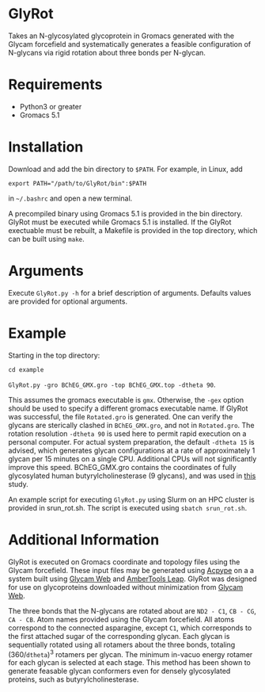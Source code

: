 # GlyRot
Takes an N-glycosylated glycoprotein in Gromacs generated with the Glycam forcefield and systematically generates a feasible configuration of N-glycans via rigid rotation about three bonds per N-glycan.

# Requirements
* Python3 or greater
* Gromacs 5.1

# Installation
Download and add the bin directory to `$PATH`.  For example, in Linux, add

`export PATH="/path/to/GlyRot/bin":$PATH`

in `~/.bashrc` and open a new terminal.

A precompiled binary using Gromacs 5.1 is provided in the bin directory. GlyRot must be executed while Gromacs 5.1 is installed.  If the GlyRot exectuable must be rebuilt, a Makefile is provided in the top directory, which can be built using `make`.

# Arguments
Execute `GlyRot.py -h` for a brief description of arguments.  Defaults values are provided  for optional arguments.

# Example
Starting in the top directory:

`cd example`

`GlyRot.py -gro BChEG_GMX.gro -top BChEG_GMX.top -dtheta 90`.

This assumes the gromacs executable is `gmx`. Otherwise, the `-gex` option should be used to specify a different gromacs executable name.  If GlyRot was successful, the file `Rotated.gro` is generated.  One can verify the glycans are sterically clashed in `BChEG_GMX.gro`, and not in `Rotated.gro`.  The rotation resolution `-dtheta 90` is used here to permit rapid execution on a personal computer.  For actual system preparation, the default `-dtheta 15` is advised, which generates glycan configurations at a rate of approximately 1 glycan per 15 minutes on a single CPU.  Additional CPUs will not significantly improve this speed.  BChEG_GMX.gro contains the coordinates of fully glycosylated human butyrylcholinesterase (9 glycans), and was used in [this](https://www.ncbi.nlm.nih.gov/pmc/articles/PMC5708630/) study.

An example script for executing `GlyRot.py` using Slurm on an HPC cluster is provided in srun_rot.sh. The script is executed using `sbatch srun_rot.sh`.

# Additional Information
GlyRot is executed on Gromacs coordinate and topology files using the Glycam forcefield.  These input files may be generated using [Acpype](https://github.com/alanwilter/acpype/) on a a system built using [Glycam Web](http://glycam.org/) and [AmberTools Leap](https://ambermd.org/AmberTools.php). GlyRot was designed for use on glycoproteins downloaded without minimization from [Glycam Web](http://glycam.org/).

The three bonds that the N-glycans are rotated about are `ND2 - C1`, `CB - CG`, `CA - CB`.  Atom names provided using the Glycam forcefield.  All atoms correspond to the connected asparagine, except `C1`, which corresponds to the first attached sugar of the corresponding glycan.  Each glycan is sequentially rotated using all rotamers about the three bonds, totaling (360/`dtheta`)<sup>3</sup> rotamers per glycan.  The minimum in-vacuo energy rotamer for each glycan is selected at each stage.  This method has been shown to generate feasable glycan conformers even for densely glycosylated proteins, such as butyrylcholinesterase.

